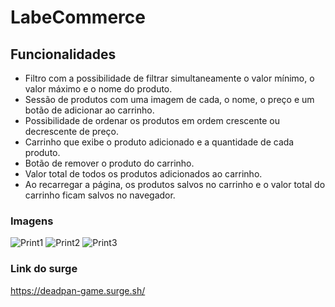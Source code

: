 # LabeCommerce

## Funcionalidades
* Filtro com a possibilidade de filtrar simultaneamente o valor mínimo, o valor máximo e o nome do produto.
* Sessão de produtos com uma imagem de cada, o nome, o preço e um botão de adicionar ao carrinho.
* Possibilidade de ordenar os produtos em ordem crescente ou decrescente de preço.
* Carrinho que exibe o produto adicionado e a quantidade de cada produto.
* Botão de remover o produto do carrinho.
* Valor total de todos os produtos adicionados ao carrinho.
* Ao recarregar a página, os produtos salvos no carrinho e o valor total do carrinho ficam salvos no navegador.

### Imagens
![Print1]()
![Print2]()
![Print3]()

### Link do surge
https://deadpan-game.surge.sh/


